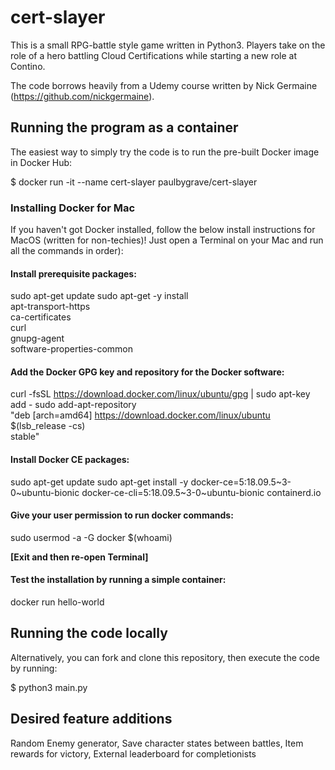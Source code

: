# cert-slayer

This is a small RPG-battle style game written in Python3.
Players take on the role of a hero battling Cloud Certifications while starting a new role at Contino.

The code borrows heavily from a Udemy course written by Nick Germaine (https://github.com/nickgermaine).


## Running the program as a container

The easiest way to simply try the code is to run the pre-built Docker image in Docker Hub:

$ docker run -it --name cert-slayer paulbygrave/cert-slayer

### Installing Docker for Mac

If you haven't got Docker installed, follow the below install instructions for MacOS (written for non-techies)!
Just open a Terminal on your Mac and run all the commands in order):

#### Install prerequisite packages:

sudo apt-get update
sudo apt-get -y install \
  apt-transport-https \
  ca-certificates \
  curl \
  gnupg-agent \
  software-properties-common

#### Add the Docker GPG key and repository for the Docker software:

curl -fsSL https://download.docker.com/linux/ubuntu/gpg | sudo apt-key add -
sudo add-apt-repository \
   "deb [arch=amd64] https://download.docker.com/linux/ubuntu \
   $(lsb_release -cs) \
   stable"

#### Install Docker CE packages:

sudo apt-get update
sudo apt-get install -y docker-ce=5:18.09.5~3-0~ubuntu-bionic docker-ce-cli=5:18.09.5~3-0~ubuntu-bionic containerd.io

#### Give your user permission to run docker commands:

sudo usermod -a -G docker $(whoami)

**[Exit and then re-open Terminal]**

#### Test the installation by running a simple container:

docker run hello-world


## Running the code locally

Alternatively, you can fork and clone this repository, then execute the code by running:

$ python3 main.py

## Desired feature additions

Random Enemy generator,
Save character states between battles,
Item rewards for victory,
External leaderboard for completionists

